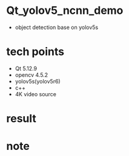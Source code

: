# Qt_yolov5_ncnn_demo
* object detection base on yolov5s
# tech points
* Qt 5.12.9
* opencv 4.5.2
* yolov5s(yolov5r6)
* c++
* 4K video source
# result 
# note


